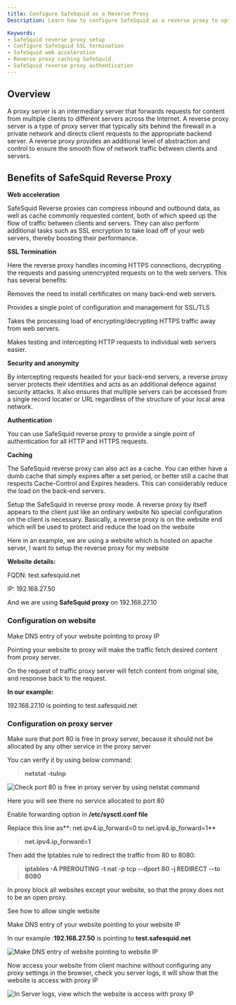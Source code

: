 ```yaml
---
title: Configure SafeSquid as a Reverse Proxy  
Description: Learn how to configure SafeSquid as a reverse proxy to optimize website performance, enable SSL termination, enhance security, and provide caching, all without requiring client-side proxy configuration.

Keywords:
- SafeSquid reverse proxy setup  
- Configure SafeSquid SSL termination  
- SafeSquid web acceleration  
- Reverse proxy caching SafeSquid  
- SafeSquid reverse proxy authentication  
---
```


## Overview

A proxy server is an intermediary server that forwards requests for content from multiple clients to different servers across the Internet. A reverse proxy server is a type of proxy server that typically sits behind the firewall in a private network and directs client requests to the appropriate backend server. A reverse proxy provides an additional level of abstraction and control to ensure the smooth flow of network traffic between clients and servers.

## Benefits of SafeSquid Reverse Proxy

**Web acceleration**

SafeSquid Reverse proxies can compress inbound and outbound data, as well as cache commonly requested content, both of which speed up the flow of traffic between clients and servers. They can also perform additional tasks such as SSL encryption to take load off of your web servers, thereby boosting their performance.

**SSL Termination**

Here the reverse proxy handles incoming HTTPS connections, decrypting the requests and passing unencrypted requests on to the web servers. This has several benefits:

Removes the need to install certificates on many back-end web servers.

Provides a single point of configuration and management for SSL/TLS

Takes the processing load of encrypting/decrypting HTTPS traffic away from web servers.

Makes testing and intercepting HTTP requests to individual web servers easier.

**Security and anonymity**

By intercepting requests headed for your back-end servers, a reverse proxy server protects their identities and acts as an additional defence against security attacks. It also ensures that multiple servers can be accessed from a single record locater or URL regardless of the structure of your local area network.

**Authentication**

You can use SafeSquid reverse proxy to provide a single point of authentication for all HTTP and HTTPS requests.

**Caching**

The SafeSquid reverse proxy can also act as a cache. You can either have a dumb cache that simply expires after a set period, or better still a cache that respects Cache-Control and Expires headers. This can considerably reduce the load on the back-end servers.

Setup the SafeSquid in reverse proxy mode. A reverse proxy by itself appears to the client just like an ordinary website No special configuration on the client is necessary. Basically, a reverse proxy is on the website end which will be used to protect and reduce the load on the website

Here in an example, we are using a website which is hosted on apache server, I want to setup the reverse proxy for my website

**Website details:**

FQDN: test.safesquid.net

IP: 192.168.27.50

And we are using **SafeSquid proxy** on 192.168.27.10

### Configuration on website

Make DNS entry of your website pointing to proxy IP

Pointing your website to proxy will make the traffic fetch desired content from proxy server.

On the request of traffic proxy server will fetch content from original site, and response back to the request.

**In our example:**

192.168.27.10 is pointing to test.safesquid.net

### Configuration on proxy server

Make sure that port 80 is free in proxy server, because it should not be allocated by any other service in the proxy server

You can verify it by using below command:

> **netstat -tulnp**

![Check port 80 is free in proxy server by using netstat command](/img/How_To/How_to_configure_reverse_proxy/image1.webp)

Here you will see there no service allocated to port 80

Enable forwarding option in **/etc/sysctl.conf file**

Replace this line as**: net.ipv4.ip_forward=0 to net.ipv4.ip_forward=1**

> **net.ipv4.ip_forward=1**

Then add the Iptables rule to redirect the traffic from 80 to 8080:

> **iptables -A PREROUTING -t nat -p tcp --dport 80 -j REDIRECT --to 8080**

In proxy block all websites except your website, so that the proxy does not to be an open proxy.

See how to allow single website

Make DNS entry of your website pointing to your website IP

In our example :**192.168.27.50** is pointing to **test.safesquid.net**

![Make DNS entry of website pointing to website IP](/img/How_To/How_to_configure_reverse_proxy/image2.webp)

Now access your website from client machine without configuring any proxy settings in the browser, check you server logs, it will show that the website is access with proxy IP

![In Server logs, view which the website is access with proxy IP](/img/How_To/How_to_configure_reverse_proxy/image3.webp)
